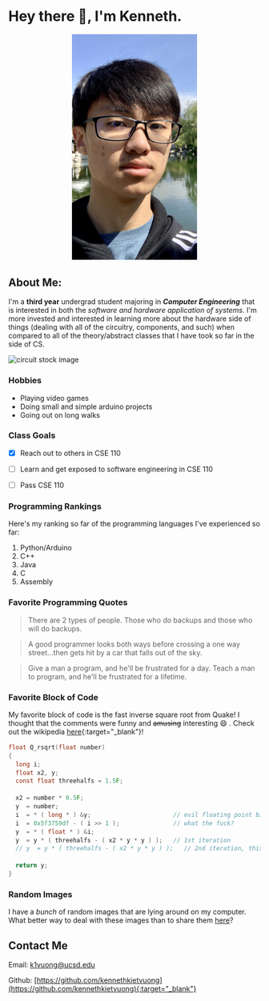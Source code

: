# Hey there 👋, I'm Kenneth.

<div style="text-align: center;">
    <img src="images/myself.jpg" width="250" height="">
</div>

## About Me:
I'm a **third year** undergrad student majoring in ***Computer Engineering*** that is interested in both the *software and hardware application of systems*. I'm more invested and interested in learning more about the hardware side of things (dealing with all of the circuitry, components, and such) when compared to all of the theory/abstract classes that I have took so far in the side of CS.

![circuit stock image](images/circuit_stock_image.jpg)

### Hobbies
* Playing video games
* Doing small and simple arduino projects
* Going out on long walks

### Class Goals
- [x] Reach out to others in CSE 110
- [ ] Learn and get exposed to software engineering in CSE 110
- [ ] Pass CSE 110


### Programming Rankings
Here's my ranking so far of the programming languages I've experienced so far:
1. Python/Arduino
2. C++
3. Java
4. C
5. Assembly


### Favorite Programming Quotes
> There are 2 types of people. Those who do backups and those who will do backups.

> A good programmer looks both ways before crossing a one way street...then gets hit by a car that falls out of the sky.

> Give a man a program, and he'll be frustrated for a day. Teach a man to program, and he'll be frustrated for a lifetime.

### Favorite Block of Code
My favorite block of code is the fast inverse square root from Quake! I thought that the comments were funny and ~~amusing~~ interesting  😄 . Check out the wikipedia [here](https://en.wikipedia.org/wiki/Fast_inverse_square_root){:target="_blank"}!
```c
float Q_rsqrt(float number)
{
  long i;
  float x2, y;
  const float threehalfs = 1.5F;

  x2 = number * 0.5F;
  y  = number;
  i  = * ( long * ) &y;                       // evil floating point bit level hacking
  i  = 0x5f3759df - ( i >> 1 );               // what the fuck?
  y  = * ( float * ) &i;
  y  = y * ( threehalfs - ( x2 * y * y ) );   // 1st iteration
  // y  = y * ( threehalfs - ( x2 * y * y ) );   // 2nd iteration, this can be removed

  return y;
}
```


### Random Images
I have a *bunch* of random images that are lying around on my computer. What better way to deal with these images than to share them [here](random.md)?


## Contact Me
Email: <k1vuong@ucsd.edu>

Github: [https://github.com/kennethkietvuong](https://github.com/kennethkietvuong){:target="_blank"}